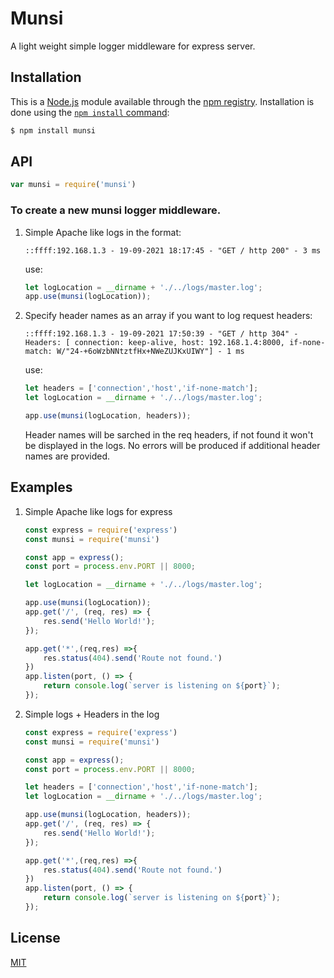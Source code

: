 # Munsi
A light weight simple logger middleware for express server.

## Installation

This is a [Node.js](https://nodejs.org/en/) module available through the
[npm registry](https://www.npmjs.com/). Installation is done using the
[`npm install` command](https://docs.npmjs.com/getting-started/installing-npm-packages-locally):

```sh
$ npm install munsi
```
## API

```js
var munsi = require('munsi')
```
### To create a new munsi logger middleware.
1. Simple Apache like logs in the format:
    ```log
    ::ffff:192.168.1.3 - 19-09-2021 18:17:45 - "GET / http 200" - 3 ms
    ```
    use:
    ```js
    let logLocation = __dirname + './../logs/master.log';
    app.use(munsi(logLocation));
    ```
2. Specify header names as an array if you want to log request headers:
    ```log
    ::ffff:192.168.1.3 - 19-09-2021 17:50:39 - "GET / http 304" - Headers: [ connection: keep-alive, host: 192.168.1.4:8000, if-none-match: W/"24-+6oWzbNNtztfHx+NWeZUJKxUIWY"] - 1 ms
    ```
    use:
    ```js
    let headers = ['connection','host','if-none-match'];
    let logLocation = __dirname + './../logs/master.log';

    app.use(munsi(logLocation, headers));
    ```
    Header names will be sarched in the req headers, if not found it won't be displayed in the logs. No errors will be produced if additional header names are provided.

## Examples
1. Simple Apache like logs for express
    ```js
    const express = require('express')
    const munsi = require('munsi')

    const app = express();
    const port = process.env.PORT || 8000;

    let logLocation = __dirname + './../logs/master.log';

    app.use(munsi(logLocation));
    app.get('/', (req, res) => {
        res.send('Hello World!');
    });

    app.get('*',(req,res) =>{
        res.status(404).send('Route not found.')
    })
    app.listen(port, () => {
        return console.log(`server is listening on ${port}`);
    });
    ```
2. Simple logs + Headers in the log
    ```js
    const express = require('express')
    const munsi = require('munsi')

    const app = express();
    const port = process.env.PORT || 8000;

    let headers = ['connection','host','if-none-match'];
    let logLocation = __dirname + './../logs/master.log';

    app.use(munsi(logLocation, headers));
    app.get('/', (req, res) => {
        res.send('Hello World!');
    });

    app.get('*',(req,res) =>{
        res.status(404).send('Route not found.')
    })
    app.listen(port, () => {
        return console.log(`server is listening on ${port}`);
    });
    ```
## License

[MIT](LICENSE)
